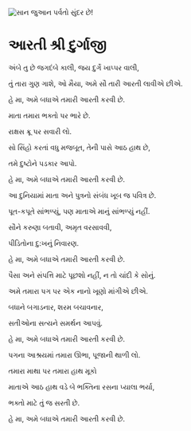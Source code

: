 ![સાન જુઆન પર્વતો સુંદર છે!](lib/images/img.png "સાન જુઆન પર્વતો")

# આરતી શ્રી દુર્ગાજી

અંબે તુ છે જગદંબે કાલી, જય દુર્ગે ખાપ્પર વાલી,

તું તારા ગુણ ગાશે, ઓ મૈયા, અમે સૌ તારી આરતી લાવીએ છીએ.

હે મા, અમે બધાએ તમારી આરતી કરવી છે.

માતા તમારા ભક્તો પર ભારે છે.

રાક્ષસ ક્રૂ પર સવારી લો.

સો સિંહો કરતાં વધુ મજબૂત, તેની પાસે આઠ હાથ છે,

તમે દુષ્ટોને પડકાર આપો.

હે મા, અમે બધાએ તમારી આરતી કરવી છે.

આ દુનિયામાં માતા અને પુત્રનો સંબંધ ખૂબ જ પવિત્ર છે.

પૂત-કપૂતે સાંભળ્યું, પણ માતાએ માનું સાંભળ્યું નહીં.

સૌને કરુણા બતાવી, અમૃત વરસાવવી,

પીડિતોના દુ:ખનું નિવારણ.

હે મા, અમે બધાએ તમારી આરતી કરવી છે.

પૈસા અને સંપત્તિ માટે પૂછશો નહીં, ન તો ચાંદી કે સોનું.

અમે તમારા પગ પર એક નાનો ખૂણો માંગીએ છીએ.

બધાને બગાડનાર, શરમ બચાવનાર,

સતીઓના સત્યને સમર્થન આપવું.

હે મા, અમે બધાએ તમારી આરતી કરવી છે.

પગના આશ્રયમાં તમારા ઊભા, પૂજાની થાળી લો.

તમારા માથા પર તમારા હાથ મૂકો

માતાએ આઠ હાથ વડે બે ભક્તિના રસના પ્યાલા ભર્યા,

ભક્તો માટે તું જ સરતી છે.

હે મા, અમે બધાએ તમારી આરતી કરવી છે.